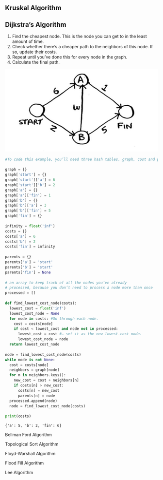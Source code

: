 ## Kruskal Algorithm


## Dijkstra’s Algorithm

1. Find the cheapest node. This is the node you can get to in the least
amount of time.
2. Check whether there’s a cheaper path to the neighbors of this node.
If so, update their costs.
3. Repeat until you’ve done this for every node in the graph.
4. Calculate the final path.

![dijkstra](./Images/dijkstra.png)

``` py
#To code this example, you’ll need three hash tables. graph, cost and parents

graph = {}
graph['start'] = {}
graph['start']['a'] = 6
graph['start']['b'] = 2
graph['a'] = {}
graph['a']['fin'] = 1
graph['b'] = {}
graph['b']['a'] = 3
graph['b']['fin'] = 5
graph['fin'] = {}

infinity = float('inf')
costs = {}
costs['a'] = 6
costs['b'] = 2
costs['fin'] = infinity

parents = {}
parents['a'] = 'start'
parents['b'] = 'start'
parents['fin'] = None

# an array to keep track of all the nodes you’ve already
# processed, because you don’t need to process a node more than once
processed = []

def find_lowest_cost_node(costs):
  lowest_cost = float('inf')
  lowest_cost_node = None
  for node in costs: #Go through each node.
    cost = costs[node]
    if cost < lowest_cost and node not in processed:
      lowest_cost = cost #… set it as the new lowest-cost node.
      lowest_cost_node = node
  return lowest_cost_node

node = find_lowest_cost_node(costs)
while node is not None:
  cost = costs[node]
  neighbors = graph[node]
  for n in neighbors.keys():
    new_cost = cost + neighbors[n]
    if costs[n] > new_cost:
      costs[n] = new_cost
      parents[n] = node
  processed.append(node)
  node = find_lowest_cost_node(costs)

print(costs)
```
```
{'a': 5, 'b': 2, 'fin': 6}
```

Bellman Ford Algorithm

Topological Sort Algorithm

Floyd-Warshall Algorithm

Flood Fill Algorithm

Lee Algorithm